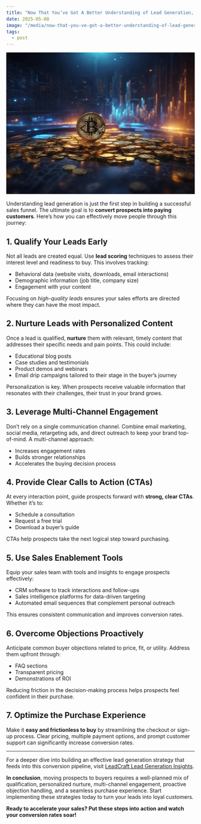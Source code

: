 ```yaml
---
title: "Now That You’ve Got A Better Understanding of Lead Generation, How Can You Start to Move People From Prospect to Buyer?"
date: 2025-05-08
image: "/media/now-that-you-ve-got-a-better-understanding-of-lead-generation-how-can-you-start-to-move-people-from-prospect-to-buyer.webp"
tags:
  - post
---
```


![Now That You’ve Got A Better Understanding of Lead Generation, How Can You Start to Move People From Prospect to Buyer?](/media/now-that-you-ve-got-a-better-understanding-of-lead-generation-how-can-you-start-to-move-people-from-prospect-to-buyer.webp)

Understanding lead generation is just the first step in building a successful sales funnel. The ultimate goal is to **convert prospects into paying customers**. Here’s how you can effectively move people through this journey:

## 1. Qualify Your Leads Early

Not all leads are created equal. Use **lead scoring** techniques to assess their interest level and readiness to buy. This involves tracking:

- Behavioral data (website visits, downloads, email interactions)
- Demographic information (job title, company size)
- Engagement with your content

Focusing on *high-quality leads* ensures your sales efforts are directed where they can have the most impact.

## 2. Nurture Leads with Personalized Content

Once a lead is qualified, **nurture** them with relevant, timely content that addresses their specific needs and pain points. This could include:

- Educational blog posts
- Case studies and testimonials
- Product demos and webinars
- Email drip campaigns tailored to their stage in the buyer’s journey

Personalization is key. When prospects receive valuable information that resonates with their challenges, their trust in your brand grows.

## 3. Leverage Multi-Channel Engagement

Don’t rely on a single communication channel. Combine email marketing, social media, retargeting ads, and direct outreach to keep your brand top-of-mind. A multi-channel approach:

- Increases engagement rates
- Builds stronger relationships
- Accelerates the buying decision process

## 4. Provide Clear Calls to Action (CTAs)

At every interaction point, guide prospects forward with **strong, clear CTAs**. Whether it’s to:

- Schedule a consultation
- Request a free trial
- Download a buyer’s guide

CTAs help prospects take the next logical step toward purchasing.

## 5. Use Sales Enablement Tools

Equip your sales team with tools and insights to engage prospects effectively:

- CRM software to track interactions and follow-ups
- Sales intelligence platforms for data-driven targeting
- Automated email sequences that complement personal outreach

This ensures consistent communication and improves conversion rates.

## 6. Overcome Objections Proactively

Anticipate common buyer objections related to price, fit, or utility. Address them upfront through:

- FAQ sections
- Transparent pricing
- Demonstrations of ROI

Reducing friction in the decision-making process helps prospects feel confident in their purchase.

## 7. Optimize the Purchase Experience

Make it **easy and frictionless to buy** by streamlining the checkout or sign-up process. Clear pricing, multiple payment options, and prompt customer support can significantly increase conversion rates.

---

For a deeper dive into building an effective lead generation strategy that feeds into this conversion pipeline, visit [LeadCraft Lead Generation Insights](https://leadcraftr.com/posts/lead-generation/).

**In conclusion**, moving prospects to buyers requires a well-planned mix of qualification, personalized nurture, multi-channel engagement, proactive objection handling, and a seamless purchase experience. Start implementing these strategies today to turn your leads into loyal customers.

**Ready to accelerate your sales? Put these steps into action and watch your conversion rates soar!**
